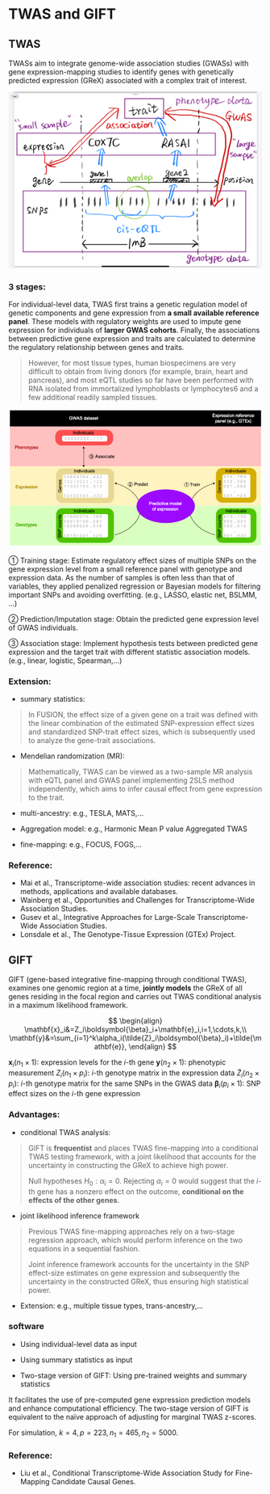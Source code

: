 # TWAS and GIFT

## TWAS

TWASs aim to integrate genome-wide association studies (GWASs) with gene expression-mapping studies to identify genes with genetically predicted expression (GReX) associated with a complex trait of interest.

![alt text](IMG_0009.PNG)

### 3 stages:

For individual-level data, TWAS first trains a genetic regulation model of genetic components and gene expression from **a small available reference panel**. These models with regulatory weights are used to impute gene expression for individuals of **larger GWAS cohorts**. Finally, the associations between predictive gene expression and traits are calculated to determine the regulatory relationship between genes and traits.

> However, for most tissue types, human biospecimens are very difficult to obtain from living donors (for example, brain, heart and pancreas), and most eQTL studies so far have been performed with RNA isolated from immortalized lymphoblasts or lymphocytes6 and a few additional readily sampled tissues.

![alt text](image.png)

① Training stage: Estimate regulatory effect sizes of multiple SNPs on the gene expression level from a small reference panel with genotype and expression data. As the number of samples is often less than that of variables, they applied penalized regression or Bayesian models for filtering important SNPs and avoiding overfitting. (e.g., LASSO, elastic net, BSLMM, ...)

② Prediction/Imputation stage: Obtain the predicted gene expression level of GWAS individuals. 

③ Association stage: Implement hypothesis tests between predicted gene expression and the target trait with different statistic association models. (e.g., linear, logistic, Spearman,...)

### Extension:

- summary statistics:

> In FUSION, the effect size of a given gene on a trait was defined with the linear combination of the estimated SNP-expression effect sizes and standardized SNP-trait effect sizes, which is subsequently used to analyze the gene-trait associations.

- Mendelian randomization (MR): 

> Mathematically, TWAS can be viewed as a two-sample MR analysis with eQTL panel and GWAS panel implementing 2SLS method independently, which aims to infer causal effect from gene expression to the trait.

- multi-ancestry: e.g., TESLA, MATS,...

- Aggregation model: e.g., Harmonic Mean P value Aggregated TWAS

- fine-mapping: e.g., FOCUS, FOGS,...

### Reference:

- Mai et al., Transcriptome-wide association studies: recent advances in methods, applications and available databases.
- Wainberg et al., Opportunities and Challenges for Transcriptome-Wide Association Studies.
- Gusev et al., Integrative Approaches for Large-Scale Transcriptome-Wide Association Studies.
- Lonsdale et al., The Genotype-Tissue Expression (GTEx) Project.

## GIFT

GIFT (gene-based integrative fine-mapping through conditional TWAS), examines one genomic region at a time, **jointly models** the GReX of all genes residing in the focal region and carries out TWAS conditional analysis in a maximum likelihood framework.

$$
\begin{align}
    \mathbf{x}_i&=Z_i\boldsymbol{\beta}_i+\mathbf{e}_i,i=1,\cdots,k,\\
    \mathbf{y}&=\sum_{i=1}^k\alpha_i(\tilde{Z}_i\boldsymbol{\beta}_i)+\tilde{\mathbf{e}},
\end{align}
$$

$\mathbf{x}_i(n_1\times 1)$: expression levels for the $i$-th gene
$\mathbf{y}(n_2\times 1)$: phenotypic measurement
$Z_i(n_1\times p_i)$: $i$-th genotype matrix in the expression data
$\tilde{Z}_i(n_2\times p_i)$: $i$-th genotype matrix for the same SNPs in the GWAS data
$\boldsymbol{\beta}_i(p_i\times 1)$: SNP effect sizes on the $i$-th gene expression

### Advantages:

- conditional TWAS analysis:

> GIFT is **frequentist** and places TWAS fine-mapping into a conditional TWAS testing framework, with a joint likelihood that accounts for the uncertainty in constructing the GReX to achieve high power. 
> 
> Null hypotheses $H_0: \alpha_i=0$. Rejecting $\alpha_i=0$ would suggest that the $i$-th gene has a nonzero effect on the outcome, **conditional on the effects of the other genes**.

- joint likelihood inference framework

> Previous TWAS fine-mapping approaches rely on a two-stage regression approach, which would perform inference on the two equations in a sequential fashion.
>
> Joint inference framework accounts for the uncertainty in the SNP effect-size estimates on gene expression and subsequently the uncertainty in the constructed GReX, thus ensuring high statistical power.

- Extension: e.g., multiple tissue types, trans-ancestry,...

### software

- Using individual-level data as input

- Using summary statistics as input

- Two-stage version of GIFT: Using pre-trained weights and summary statistics

It facilitates the use of pre-computed gene expression  prediction models and enhance computational efficiency. The two-stage version of GIFT is equivalent to the naïve approach of adjusting for marginal TWAS z-scores.

For simulation, $k=4, p=223, n_1=465, n_2=5000$.

### Reference:

- Liu et al., Conditional Transcriptome-Wide Association Study for Fine-Mapping Candidate Causal Genes.
